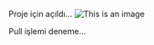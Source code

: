 Proje için açıldı...
![This is an image](https://d2slcw3kip6qmk.cloudfront.net/marketing/blog/2017Q2/project-planning-header@2x.png)

Pull işlemi deneme...
